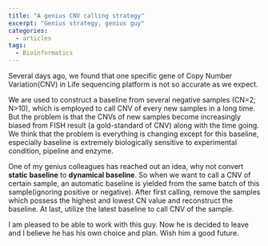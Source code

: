 ```yaml
---
title: "A genius CNV calling strategy"
excerpt: "Genius strategy, genius guy"
categories:
  - articles
tags:
  - Bioinformatics
---
```


Several days ago, we found that one specific gene of Copy Number Variation(CNV) in Life sequencing platform is not so accurate as we expect.

We are used to construct a baseline from several negative samples (CN=2; N>10), which is employed to call CNV of every new samples in a long time. But the problem is that the CNVs of new samples become increasingly biased from FISH result (a gold-standard of CNV) along with the time going. We think that the problem is everything is changing except for this baseline, especially baseline is extremely biologically sensitive to experimental condition, pipeline and enzyme.

One of my genius colleagues has reached out an idea, why not convert **static baseline** to **dynamical baseline**. So when we want to call a CNV of certain sample, an automatic baseline is yielded from the same batch of this sample(ignoring positive or negative). After first calling, remove the samples which possess the highest and lowest CN value and reconstruct the baseline. At last, utilize the latest baseline to call CNV of the sample.

I am pleased to be able to work with this guy. Now he is decided to leave and I believe he has his own choice and plan. Wish him a good future.

